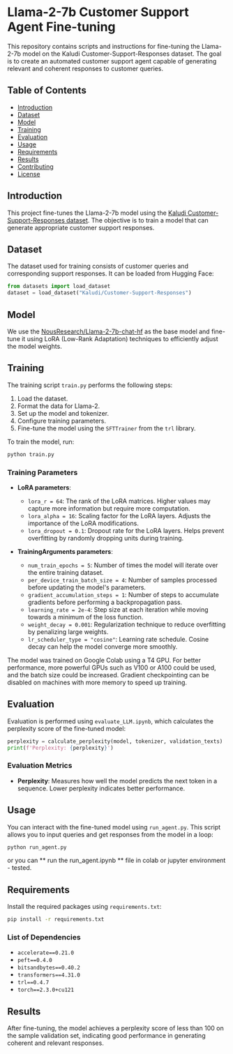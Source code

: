 
# Llama-2-7b Customer Support Agent Fine-tuning

This repository contains scripts and instructions for fine-tuning the Llama-2-7b model on the Kaludi Customer-Support-Responses dataset. The goal is to create an automated customer support agent capable of generating relevant and coherent responses to customer queries.

## Table of Contents

- [Introduction](#introduction)
- [Dataset](#dataset)
- [Model](#model)
- [Training](#training)
- [Evaluation](#evaluation)
- [Usage](#usage)
- [Requirements](#requirements)
- [Results](#results)
- [Contributing](#contributing)
- [License](#license)

## Introduction

This project fine-tunes the Llama-2-7b model using the [Kaludi Customer-Support-Responses dataset](https://huggingface.co/datasets/Kaludi/Customer-Support-Responses). The objective is to train a model that can generate appropriate customer support responses.

## Dataset

The dataset used for training consists of customer queries and corresponding support responses. It can be loaded from Hugging Face:

```python
from datasets import load_dataset
dataset = load_dataset("Kaludi/Customer-Support-Responses")
```

## Model

We use the [NousResearch/Llama-2-7b-chat-hf](https://huggingface.co/NousResearch/Llama-2-7b-chat-hf) as the base model and fine-tune it using LoRA (Low-Rank Adaptation) techniques to efficiently adjust the model weights.

## Training

The training script `train.py` performs the following steps:
1. Load the dataset.
2. Format the data for Llama-2.
3. Set up the model and tokenizer.
4. Configure training parameters.
5. Fine-tune the model using the `SFTTrainer` from the `trl` library.

To train the model, run:

```bash
python train.py
```

### Training Parameters

- **LoRA parameters**:
  - `lora_r = 64`: The rank of the LoRA matrices. Higher values may capture more information but require more computation.
  - `lora_alpha = 16`: Scaling factor for the LoRA layers. Adjusts the importance of the LoRA modifications.
  - `lora_dropout = 0.1`: Dropout rate for the LoRA layers. Helps prevent overfitting by randomly dropping units during training.

- **TrainingArguments parameters**:
  - `num_train_epochs = 5`: Number of times the model will iterate over the entire training dataset.
  - `per_device_train_batch_size = 4`: Number of samples processed before updating the model's parameters.
  - `gradient_accumulation_steps = 1`: Number of steps to accumulate gradients before performing a backpropagation pass.
  - `learning_rate = 2e-4`: Step size at each iteration while moving towards a minimum of the loss function.
  - `weight_decay = 0.001`: Regularization technique to reduce overfitting by penalizing large weights.
  - `lr_scheduler_type = "cosine"`: Learning rate schedule. Cosine decay can help the model converge more smoothly.

The model was trained on Google Colab using a T4 GPU. For better performance, more powerful GPUs such as V100 or A100 could be used, and the batch size could be increased. Gradient checkpointing can be disabled on machines with more memory to speed up training.

## Evaluation

Evaluation is performed using `evaluate_LLM.ipynb`, which calculates the perplexity score of the fine-tuned model:

```python
perplexity = calculate_perplexity(model, tokenizer, validation_texts)
print(f'Perplexity: {perplexity}')
```

### Evaluation Metrics

- **Perplexity**: Measures how well the model predicts the next token in a sequence. Lower perplexity indicates better performance.


## Usage

You can interact with the fine-tuned model using `run_agent.py`. This script allows you to input queries and get responses from the model in a loop:

```bash
python run_agent.py
```

or you can ** run the run_agent.ipynb ** file in colab or jupyter environment - tested. 

## Requirements

Install the required packages using `requirements.txt`:

```bash
pip install -r requirements.txt
```

### List of Dependencies

- `accelerate==0.21.0`
- `peft==0.4.0`
- `bitsandbytes==0.40.2`
- `transformers==4.31.0`
- `trl==0.4.7`
- `torch==2.3.0+cu121`

## Results

After fine-tuning, the model achieves a perplexity score of less than 100 on the sample validation set, indicating good performance in generating coherent and relevant responses.


